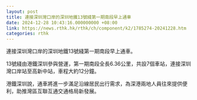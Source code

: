 ```yaml
---
layout: post
title: 連接深圳灣口岸的深圳地鐵13號綫第一期南段早上通車
date: 2024-12-28 10:43:16.000000000 +08:00
link: https://news.rthk.hk/rthk/ch/component/k2/1785274-20241228.htm
categories: rthk
---
```


連接深圳灣口岸的深圳地鐵13號綫第一期南段早上通車。

13號綫由港鐵深圳參與營運，第一期南段全長6.36公里，共設7個車站，連接深圳灣口岸站至高新中站，車程大約12分鐘。

港鐵深圳說，通車將進一步滿足沿線居民出行需求，為深港兩地人員往來提供便利，助推灣區互聯互通交通格局新發展。
